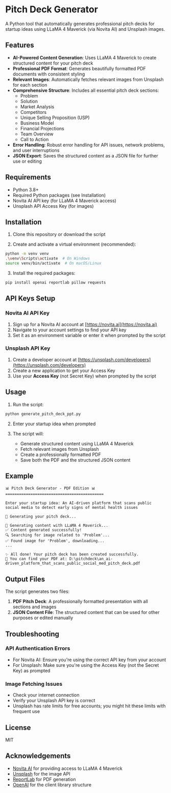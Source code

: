 # Pitch Deck Generator

A Python tool that automatically generates professional pitch decks for startup ideas using LLaMA 4 Maverick (via Novita AI) and Unsplash images.

## Features

- **AI-Powered Content Generation**: Uses LLaMA 4 Maverick to create structured content for your pitch deck
- **Professional PDF Format**: Generates beautifully formatted PDF documents with consistent styling
- **Relevant Images**: Automatically fetches relevant images from Unsplash for each section
- **Comprehensive Structure**: Includes all essential pitch deck sections:
  - Problem
  - Solution
  - Market Analysis
  - Competitors
  - Unique Selling Proposition (USP)
  - Business Model
  - Financial Projections
  - Team Overview
  - Call to Action
- **Error Handling**: Robust error handling for API issues, network problems, and user interruptions
- **JSON Export**: Saves the structured content as a JSON file for further use or editing

## Requirements

- Python 3.8+
- Required Python packages (see Installation)
- Novita AI API key (for LLaMA 4 Maverick access)
- Unsplash API Access Key (for images)

## Installation

1. Clone this repository or download the script

2. Create and activate a virtual environment (recommended):

```bash
python -m venv venv
.\venv\Scripts\activate  # On Windows
source venv/bin/activate  # On macOS/Linux
```

3. Install the required packages:

```bash
pip install openai reportlab pillow requests
```

## API Keys Setup

### Novita AI API Key

1. Sign up for a Novita AI account at [https://novita.ai](https://novita.ai)
2. Navigate to your account settings to find your API key
3. Set it as an environment variable or enter it when prompted by the script

### Unsplash API Key

1. Create a developer account at [https://unsplash.com/developers](https://unsplash.com/developers)
2. Create a new application to get your Access Key
3. Use your **Access Key** (not Secret Key) when prompted by the script

## Usage

1. Run the script:

```bash
python generate_pitch_deck_ppt.py
```

2. Enter your startup idea when prompted

3. The script will:
   - Generate structured content using LLaMA 4 Maverick
   - Fetch relevant images from Unsplash
   - Create a professionally formatted PDF
   - Save both the PDF and the structured JSON content

## Example

```
📊 Pitch Deck Generator - PDF Edition 📊
===========================================

Enter your startup idea: An AI-driven platform that scans public social media to detect early signs of mental health issues

🚀 Generating your pitch deck...

🔄 Generating content with LLaMA 4 Maverick...
✅ Content generated successfully!
🔍 Searching for image related to 'Problem'...
✅ Found image for 'Problem', downloading...
...

✨ All done! Your pitch deck has been created successfully.
📄 You can find your PDF at: D:\pitchdeck\an_ai-driven_platform_that_scans_public_social_med_pitch_deck.pdf
```

## Output Files

The script generates two files:

1. **PDF Pitch Deck**: A professionally formatted presentation with all sections and images
2. **JSON Content File**: The structured content that can be used for other purposes or edited manually

## Troubleshooting

### API Authentication Errors

- For Novita AI: Ensure you're using the correct API key from your account
- For Unsplash: Make sure you're using the Access Key (not the Secret Key) as prompted

### Image Fetching Issues

- Check your internet connection
- Verify your Unsplash API key is correct
- Unsplash has rate limits for free accounts; you might hit these limits with frequent use

## License

MIT

## Acknowledgements

- [Novita AI](https://novita.ai) for providing access to LLaMA 4 Maverick
- [Unsplash](https://unsplash.com) for the image API
- [ReportLab](https://www.reportlab.com/) for PDF generation
- [OpenAI](https://openai.com) for the client library structure